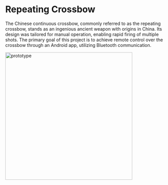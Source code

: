 # Repeating Crossbow
The Chinese continuous crossbow, commonly referred to as the repeating crossbow, stands as an ingenious ancient weapon with origins in China. Its design was tailored for manual operation, enabling rapid firing of multiple shots. The primary goal of this project is to achieve remote control over the crossbow through an Android app, utilizing Bluetooth communication.

<img src="/CrossbowShooting.png" alt="prototype" height="400">
